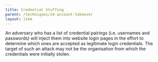 ```yaml
---
title: Credential Stuffing
parent: /techniques/24-account-takeover
layout: item
---
```


<p>An adversary who has a list of credential pairings (i.e. usernames and passwords) will inject them into website login pages in the effort to determine which ones are accepted as legitimate login credentials. The target of such an attack may not be the organisation from which the credentials were initially stolen.</p>
